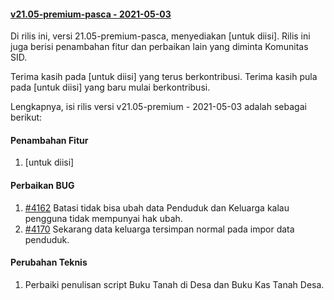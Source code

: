 #### [v21.05-premium-pasca - 2021-05-03](https://github.com/OpenSID/premium/compare/v21.04-premium...v21.05-premium)

Di rilis ini, versi 21.05-premium-pasca, menyediakan [untuk diisi]. Rilis ini juga berisi penambahan fitur dan perbaikan lain yang diminta Komunitas SID.

Terima kasih pada [untuk diisi] yang terus berkontribusi. Terima kasih pula pada [untuk diisi] yang baru mulai berkontribusi.

Lengkapnya, isi rilis versi v21.05-premium - 2021-05-03 adalah sebagai berikut:

#### Penambahan Fitur
1. [untuk diisi]


#### Perbaikan BUG
1. [#4162](https://github.com/OpenSID/OpenSID/issues/4162) Batasi tidak bisa ubah data Penduduk dan Keluarga kalau pengguna tidak mempunyai hak ubah.
2. [#4170](https://github.com/OpenSID/OpenSID/issues/4170) Sekarang data keluarga tersimpan normal pada impor data penduduk.


#### Perubahan Teknis
1. Perbaiki penulisan script Buku Tanah di Desa dan Buku Kas Tanah Desa.